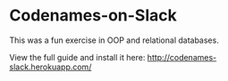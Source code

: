 # Codenames-on-Slack

This was a fun exercise in OOP and relational databases.

View the full guide and install it here: http://codenames-slack.herokuapp.com/
